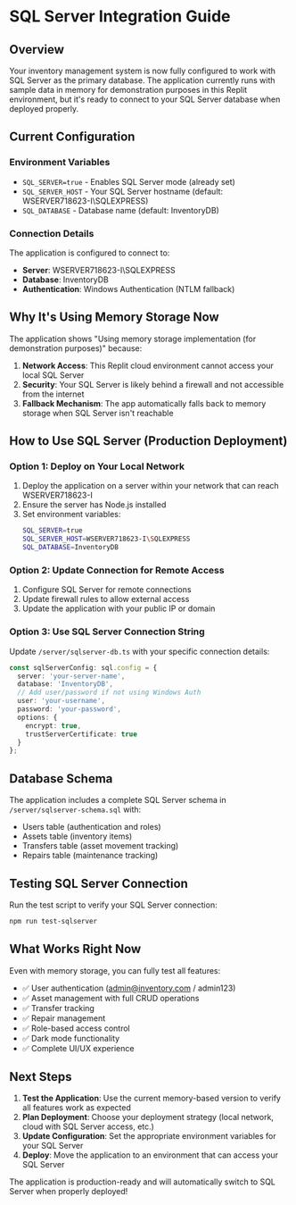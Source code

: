 # SQL Server Integration Guide

## Overview

Your inventory management system is now fully configured to work with SQL Server as the primary database. The application currently runs with sample data in memory for demonstration purposes in this Replit environment, but it's ready to connect to your SQL Server database when deployed properly.

## Current Configuration

### Environment Variables
- `SQL_SERVER=true` - Enables SQL Server mode (already set)
- `SQL_SERVER_HOST` - Your SQL Server hostname (default: WSERVER718623-I\SQLEXPRESS)
- `SQL_DATABASE` - Database name (default: InventoryDB)

### Connection Details
The application is configured to connect to:
- **Server**: WSERVER718623-I\SQLEXPRESS
- **Database**: InventoryDB
- **Authentication**: Windows Authentication (NTLM fallback)

## Why It's Using Memory Storage Now

The application shows "Using memory storage implementation (for demonstration purposes)" because:

1. **Network Access**: This Replit cloud environment cannot access your local SQL Server
2. **Security**: Your SQL Server is likely behind a firewall and not accessible from the internet
3. **Fallback Mechanism**: The app automatically falls back to memory storage when SQL Server isn't reachable

## How to Use SQL Server (Production Deployment)

### Option 1: Deploy on Your Local Network
1. Deploy the application on a server within your network that can reach WSERVER718623-I
2. Ensure the server has Node.js installed
3. Set environment variables:
   ```bash
   SQL_SERVER=true
   SQL_SERVER_HOST=WSERVER718623-I\SQLEXPRESS
   SQL_DATABASE=InventoryDB
   ```

### Option 2: Update Connection for Remote Access
1. Configure SQL Server for remote connections
2. Update firewall rules to allow external access
3. Update the application with your public IP or domain

### Option 3: Use SQL Server Connection String
Update `/server/sqlserver-db.ts` with your specific connection details:

```typescript
const sqlServerConfig: sql.config = {
  server: 'your-server-name',
  database: 'InventoryDB',
  // Add user/password if not using Windows Auth
  user: 'your-username',
  password: 'your-password',
  options: {
    encrypt: true,
    trustServerCertificate: true
  }
};
```

## Database Schema

The application includes a complete SQL Server schema in `/server/sqlserver-schema.sql` with:
- Users table (authentication and roles)
- Assets table (inventory items)
- Transfers table (asset movement tracking)
- Repairs table (maintenance tracking)

## Testing SQL Server Connection

Run the test script to verify your SQL Server connection:
```bash
npm run test-sqlserver
```

## What Works Right Now

Even with memory storage, you can fully test all features:
- ✅ User authentication (admin@inventory.com / admin123)
- ✅ Asset management with full CRUD operations
- ✅ Transfer tracking
- ✅ Repair management
- ✅ Role-based access control
- ✅ Dark mode functionality
- ✅ Complete UI/UX experience

## Next Steps

1. **Test the Application**: Use the current memory-based version to verify all features work as expected
2. **Plan Deployment**: Choose your deployment strategy (local network, cloud with SQL Server access, etc.)
3. **Update Configuration**: Set the appropriate environment variables for your SQL Server
4. **Deploy**: Move the application to an environment that can access your SQL Server

The application is production-ready and will automatically switch to SQL Server when properly deployed!